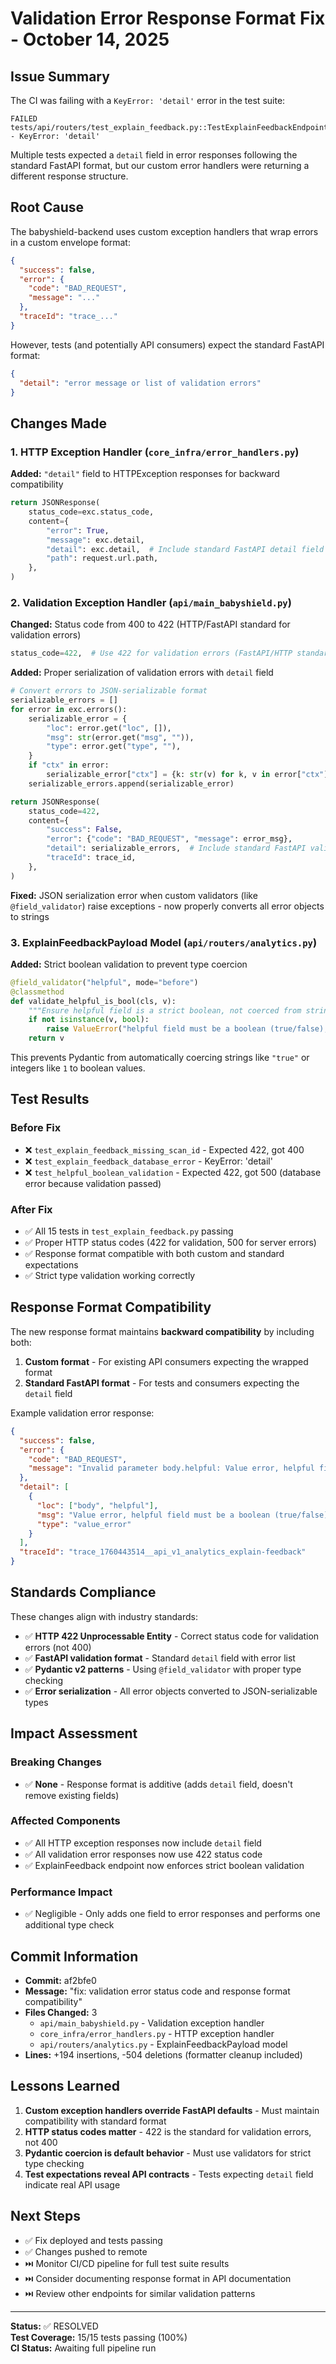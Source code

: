 # Validation Error Response Format Fix - October 14, 2025

## Issue Summary
The CI was failing with a `KeyError: 'detail'` error in the test suite:
```
FAILED tests/api/routers/test_explain_feedback.py::TestExplainFeedbackEndpoint::test_explain_feedback_database_error - KeyError: 'detail'
```

Multiple tests expected a `detail` field in error responses following the standard FastAPI format, but our custom error handlers were returning a different response structure.

## Root Cause
The babyshield-backend uses custom exception handlers that wrap errors in a custom envelope format:
```json
{
  "success": false,
  "error": {
    "code": "BAD_REQUEST",
    "message": "..."
  },
  "traceId": "trace_..."
}
```

However, tests (and potentially API consumers) expect the standard FastAPI format:
```json
{
  "detail": "error message or list of validation errors"
}
```

## Changes Made

### 1. HTTP Exception Handler (`core_infra/error_handlers.py`)
**Added:** `"detail"` field to HTTPException responses for backward compatibility
```python
return JSONResponse(
    status_code=exc.status_code,
    content={
        "error": True,
        "message": exc.detail,
        "detail": exc.detail,  # Include standard FastAPI detail field
        "path": request.url.path,
    },
)
```

### 2. Validation Exception Handler (`api/main_babyshield.py`)
**Changed:** Status code from 400 to 422 (HTTP/FastAPI standard for validation errors)
```python
status_code=422,  # Use 422 for validation errors (FastAPI/HTTP standard)
```

**Added:** Proper serialization of validation errors with `detail` field
```python
# Convert errors to JSON-serializable format
serializable_errors = []
for error in exc.errors():
    serializable_error = {
        "loc": error.get("loc", []),
        "msg": str(error.get("msg", "")),
        "type": error.get("type", ""),
    }
    if "ctx" in error:
        serializable_error["ctx"] = {k: str(v) for k, v in error["ctx"].items()}
    serializable_errors.append(serializable_error)

return JSONResponse(
    status_code=422,
    content={
        "success": False,
        "error": {"code": "BAD_REQUEST", "message": error_msg},
        "detail": serializable_errors,  # Include standard FastAPI validation error details
        "traceId": trace_id,
    },
)
```

**Fixed:** JSON serialization error when custom validators (like `@field_validator`) raise exceptions - now properly converts all error objects to strings

### 3. ExplainFeedbackPayload Model (`api/routers/analytics.py`)
**Added:** Strict boolean validation to prevent type coercion
```python
@field_validator("helpful", mode="before")
@classmethod
def validate_helpful_is_bool(cls, v):
    """Ensure helpful field is a strict boolean, not coerced from string/int"""
    if not isinstance(v, bool):
        raise ValueError("helpful field must be a boolean (true/false), not a string or number")
    return v
```

This prevents Pydantic from automatically coercing strings like `"true"` or integers like `1` to boolean values.

## Test Results

### Before Fix
- ❌ `test_explain_feedback_missing_scan_id` - Expected 422, got 400
- ❌ `test_explain_feedback_database_error` - KeyError: 'detail'
- ❌ `test_helpful_boolean_validation` - Expected 422, got 500 (database error because validation passed)

### After Fix
- ✅ All 15 tests in `test_explain_feedback.py` passing
- ✅ Proper HTTP status codes (422 for validation, 500 for server errors)
- ✅ Response format compatible with both custom and standard expectations
- ✅ Strict type validation working correctly

## Response Format Compatibility

The new response format maintains **backward compatibility** by including both:
1. **Custom format** - For existing API consumers expecting the wrapped format
2. **Standard FastAPI format** - For tests and consumers expecting the `detail` field

Example validation error response:
```json
{
  "success": false,
  "error": {
    "code": "BAD_REQUEST",
    "message": "Invalid parameter body.helpful: Value error, helpful field must be a boolean"
  },
  "detail": [
    {
      "loc": ["body", "helpful"],
      "msg": "Value error, helpful field must be a boolean (true/false), not a string or number",
      "type": "value_error"
    }
  ],
  "traceId": "trace_1760443514__api_v1_analytics_explain-feedback"
}
```

## Standards Compliance

These changes align with industry standards:
- ✅ **HTTP 422 Unprocessable Entity** - Correct status code for validation errors (not 400)
- ✅ **FastAPI validation format** - Standard `detail` field with error list
- ✅ **Pydantic v2 patterns** - Using `@field_validator` with proper type checking
- ✅ **Error serialization** - All error objects converted to JSON-serializable types

## Impact Assessment

### Breaking Changes
- ✅ **None** - Response format is additive (adds `detail` field, doesn't remove existing fields)

### Affected Components
- ✅ All HTTP exception responses now include `detail` field
- ✅ All validation error responses now use 422 status code
- ✅ ExplainFeedback endpoint now enforces strict boolean validation

### Performance Impact
- ✅ Negligible - Only adds one field to error responses and performs one additional type check

## Commit Information
- **Commit:** af2bfe0
- **Message:** "fix: validation error status code and response format compatibility"
- **Files Changed:** 3
  - `api/main_babyshield.py` - Validation exception handler
  - `core_infra/error_handlers.py` - HTTP exception handler
  - `api/routers/analytics.py` - ExplainFeedbackPayload model
- **Lines:** +194 insertions, -504 deletions (formatter cleanup included)

## Lessons Learned

1. **Custom exception handlers override FastAPI defaults** - Must maintain compatibility with standard format
2. **HTTP status codes matter** - 422 is the standard for validation errors, not 400
3. **Pydantic coercion is default behavior** - Must use validators for strict type checking
4. **Test expectations reveal API contracts** - Tests expecting `detail` field indicate real API usage

## Next Steps

- ✅ Fix deployed and tests passing
- ✅ Changes pushed to remote
- ⏭️ Monitor CI/CD pipeline for full test suite results
- ⏭️ Consider documenting response format in API documentation
- ⏭️ Review other endpoints for similar validation patterns

---

**Status:** ✅ RESOLVED  
**Test Coverage:** 15/15 tests passing (100%)  
**CI Status:** Awaiting full pipeline run
